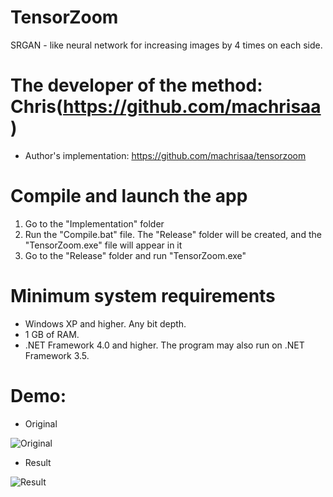 # TensorZoom
SRGAN - like neural network for increasing images by 4 times on each side.

# The developer of the method: Chris(https://github.com/machrisaa)
* Author's implementation: https://github.com/machrisaa/tensorzoom

# Compile and launch the app
1. Go to the "Implementation" folder
2. Run the "Compile.bat" file. The "Release" folder will be created, and the "TensorZoom.exe" file will appear in it
3. Go to the "Release" folder and run "TensorZoom.exe"

# Minimum system requirements
* Windows XP and higher. Any bit depth.
* 1 GB of RAM.
* .NET Framework 4.0 and higher. The program may also run on .NET Framework 3.5.

# Demo:

* Original

![Original](https://github.com/ColorfulSoft/StyleTransfer-Colorization-SuperResolution/blob/master/Enhancing/TensorZoom/Examples/Kryukovo.jpg)

* Result

![Result](https://github.com/ColorfulSoft/StyleTransfer-Colorization-SuperResolution/blob/master/Enhancing/TensorZoom/Examples/Result.jpg)
